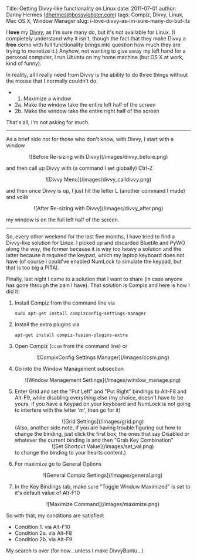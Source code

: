 Title: Getting Divvy-like functionality on Linux
date: 2011-07-01
author: Danny Hermes (dhermes@bossylobster.com)
tags: Compiz, Divvy, Linux, Mac OS X, Window Manager
slug: i-love-divvy-as-im-sure-many-do-but-its

I **love** my [Divvy](http://mizage.com/divvy), as I'm sure many do, but
it's not available for Linux. (I completely understand why it isn't,
though the fact that they make Divvy a **free** demo with full
functionality brings into question how much they are trying to monetize
it.) Anyhow, not wanting to give away my left hand for a personal
computer, I run Ubuntu on my home machine (but OS X at work, kind of
funny).

In reality, all I really need from Divvy is the ability to do three
things without the mouse that I normally couldn't do.

- 1. Maximize a window
- 2a. Make the window take the entire left half of the screen
- 2b. Make the window take the entire right half of the screen

That's all, I'm not asking for much.

---------------------------------------------------------------------

As a brief side not for those who don't know, with Divvy, I start with a
window

<div markdown="1" style="text-align: center;">
  ![Before Re-sizing with Divvy](/images/divvy_before.png)
</div>

and then call up Divvy with (a command I set globally) Ctrl-Z

<div markdown="1" style="text-align: center;">
  ![Divvy Menu](/images/divvy_calldivvy.png)
</div>

and then once Divvy is up, I just hit the letter L (another command I
made) and voil&#0224;

<div markdown="1" style="text-align: center;">
  ![After Re-sizing with Divvy](/images/divvy_after.png)
</div>

my window is on the full left half of the screen.

---------------------------------------------------------------------

So, every other weekend for the last five months, I have tried to find a
Divvy-like solution for Linux. I picked up and discarded Bluetile and
PyWO along the way, the former because it is way too heavy a solution
and the latter because it required the keypad, which my laptop keyboard
does not have (of course I could've enabled NumLock to simulate the
keypad, but that is too big a PITA).

Finally, last night I came to a solution that I want to share (in case
anyone has gone through the pain I have). That solution is Compiz and
here is how I did it:

1. Install Compiz from the command line via
   ```
   sudo apt-get install compizconfig-settings-manager
   ```
1. Install the extra plugins via
   ```
   apt-get install compiz-fusion-plugins-extra
   ```
1. Open Compiz (`ccsm` from the command line) or
   <div markdown="1" style="text-align: center;">
      ![CompixConfig Settings Manager](/images/ccsm.png)
   </div>

1. Go into the Window Management subsection
   <div markdown="1" style="text-align: center;">
      ![Window Management Settings](/images/window_manage.png)
   </div>

1. Enter Grid and set the "Put Left" and "Put Right" bindings to Alt-F8
   and Alt-F9, while disabling everything else (my choice, doesn't have to
   be yours, if you have a Keypad on your keyboard and NumLock is not going
   to interfere with the letter 'm', then go for it)
   <div markdown="1" style="text-align: center;">
     ![Grid Settings](/images/grid.png)
   </div>
   (Also, another side note, if you are having trouble figuring out how to
   change the binding, just click the first box, the ones that say Disabled
   or whatever the current binding is and then "Grab Key Combination"
   <div markdown="1" style="text-align: center;">
     ![Set Shortcut Value](/images/set_val.png)
   </div>
   to change the binding to your hearts content.)

1. For maximize go to General Options
   <div markdown="1" style="text-align: center;">
     ![General Compiz Settings](/images/general.png)
   </div>

1. In the Key Bindings tab, make sure "Toggle Window Maximized" is set
   to it's default value of Alt-F10
   <div markdown="1" style="text-align: center;">
     ![Maximize Command](/images/maximize.png)
   </div>

So with that, my conditions are satisfied:

- Condition 1. via Alt-F10
- Condition 2a. via Alt-F8
- Condition 2b. via Alt-F9

My search is over (for now...unless I make DivvyBuntu...)
